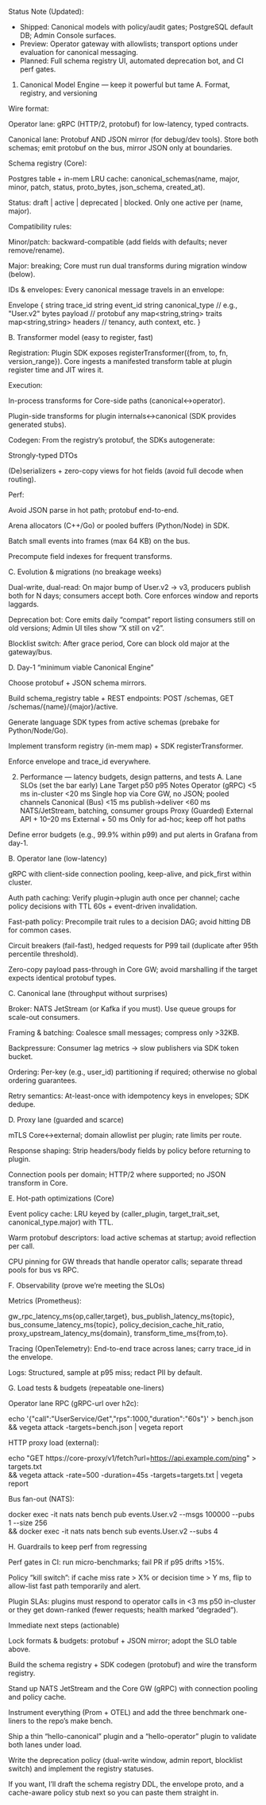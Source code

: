 Status Note (Updated):
- Shipped: Canonical models with policy/audit gates; PostgreSQL default DB; Admin Console surfaces.
- Preview: Operator gateway with allowlists; transport options under evaluation for canonical messaging.
- Planned: Full schema registry UI, automated deprecation bot, and CI perf gates.

1) Canonical Model Engine — keep it powerful but tame
A. Format, registry, and versioning

Wire format:

Operator lane: gRPC (HTTP/2, protobuf) for low-latency, typed contracts.

Canonical lane: Protobuf AND JSON mirror (for debug/dev tools). Store both schemas; emit protobuf on the bus, mirror JSON only at boundaries.

Schema registry (Core):

Postgres table + in-mem LRU cache: canonical_schemas(name, major, minor, patch, status, proto_bytes, json_schema, created_at).

Status: draft | active | deprecated | blocked. Only one active per (name, major).

Compatibility rules:

Minor/patch: backward-compatible (add fields with defaults; never remove/rename).

Major: breaking; Core must run dual transforms during migration window (below).

IDs & envelopes: Every canonical message travels in an envelope:

Envelope {
  string trace_id
  string event_id
  string canonical_type   // e.g., "User.v2"
  bytes  payload          // protobuf any
  map<string,string> traits
  map<string,string> headers // tenancy, auth context, etc.
}

B. Transformer model (easy to register, fast)

Registration: Plugin SDK exposes registerTransformer({from, to, fn, version_range}). Core ingests a manifested transform table at plugin register time and JIT wires it.

Execution:

In-process transforms for Core-side paths (canonical↔operator).

Plugin-side transforms for plugin internals↔canonical (SDK provides generated stubs).

Codegen: From the registry’s protobuf, the SDKs autogenerate:

Strongly-typed DTOs

(De)serializers + zero-copy views for hot fields (avoid full decode when routing).

Perf:

Avoid JSON parse in hot path; protobuf end-to-end.

Arena allocators (C++/Go) or pooled buffers (Python/Node) in SDK.

Batch small events into frames (max 64 KB) on the bus.

Precompute field indexes for frequent transforms.

C. Evolution & migrations (no breakage weeks)

Dual-write, dual-read: On major bump of User.v2 → v3, producers publish both for N days; consumers accept both. Core enforces window and reports laggards.

Deprecation bot: Core emits daily “compat” report listing consumers still on old versions; Admin UI tiles show “X still on v2”.

Blocklist switch: After grace period, Core can block old major at the gateway/bus.

D. Day-1 “minimum viable Canonical Engine”

Choose protobuf + JSON schema mirrors.

Build schema_registry table + REST endpoints: POST /schemas, GET /schemas/{name}/{major}/active.

Generate language SDK types from active schemas (prebake for Python/Node/Go).

Implement transform registry (in-mem map) + SDK registerTransformer.

Enforce envelope and trace_id everywhere.

2) Performance — latency budgets, design patterns, and tests
A. Lane SLOs (set the bar early)
Lane	Target p50	p95	Notes
Operator (gRPC)	<5 ms in-cluster	<20 ms	Single hop via Core GW, no JSON; pooled channels
Canonical (Bus)	<15 ms publish→deliver	<60 ms	NATS/JetStream, batching, consumer groups
Proxy (Guarded)	External API + 10–20 ms	External + 50 ms	Only for ad-hoc; keep off hot paths

Define error budgets (e.g., 99.9% within p99) and put alerts in Grafana from day-1.

B. Operator lane (low-latency)

gRPC with client-side connection pooling, keep-alive, and pick_first within cluster.

Auth path caching: Verify plugin→plugin auth once per channel; cache policy decisions with TTL 60s + event-driven invalidation.

Fast-path policy: Precompile trait rules to a decision DAG; avoid hitting DB for common cases.

Circuit breakers (fail-fast), hedged requests for P99 tail (duplicate after 95th percentile threshold).

Zero-copy payload pass-through in Core GW; avoid marshalling if the target expects identical protobuf types.

C. Canonical lane (throughput without surprises)

Broker: NATS JetStream (or Kafka if you must). Use queue groups for scale-out consumers.

Framing & batching: Coalesce small messages; compress only >32KB.

Backpressure: Consumer lag metrics → slow publishers via SDK token bucket.

Ordering: Per-key (e.g., user_id) partitioning if required; otherwise no global ordering guarantees.

Retry semantics: At-least-once with idempotency keys in envelopes; SDK dedupe.

D. Proxy lane (guarded and scarce)

mTLS Core↔external; domain allowlist per plugin; rate limits per route.

Response shaping: Strip headers/body fields by policy before returning to plugin.

Connection pools per domain; HTTP/2 where supported; no JSON transform in Core.

E. Hot-path optimizations (Core)

Event policy cache: LRU keyed by (caller_plugin, target_trait_set, canonical_type.major) with TTL.

Warm protobuf descriptors: load active schemas at startup; avoid reflection per call.

CPU pinning for GW threads that handle operator calls; separate thread pools for bus vs RPC.

F. Observability (prove we’re meeting the SLOs)

Metrics (Prometheus):

gw_rpc_latency_ms{op,caller,target}, bus_publish_latency_ms{topic}, bus_consume_latency_ms{topic}, policy_decision_cache_hit_ratio, proxy_upstream_latency_ms{domain}, transform_time_ms{from,to}.

Tracing (OpenTelemetry): End-to-end trace across lanes; carry trace_id in the envelope.

Logs: Structured, sample at p95 miss; redact PII by default.

G. Load tests & budgets (repeatable one-liners)

Operator lane RPC (gRPC-url over h2c):

echo '{"call":"UserService/Get","rps":1000,"duration":"60s"}' > bench.json \
&& vegeta attack -targets=bench.json | vegeta report


HTTP proxy load (external):

echo "GET https://core-proxy/v1/fetch?url=https://api.example.com/ping" > targets.txt \
&& vegeta attack -rate=500 -duration=45s -targets=targets.txt | vegeta report


Bus fan-out (NATS):

docker exec -it nats nats bench pub events.User.v2 --msgs 100000 --pubs 1 --size 256 \
&& docker exec -it nats nats bench sub events.User.v2 --subs 4

H. Guardrails to keep perf from regressing

Perf gates in CI: run micro-benchmarks; fail PR if p95 drifts >15%.

Policy “kill switch”: if cache miss rate > X% or decision time > Y ms, flip to allow-list fast path temporarily and alert.

Plugin SLAs: plugins must respond to operator calls in <3 ms p50 in-cluster or they get down-ranked (fewer requests; health marked “degraded”).

Immediate next steps (actionable)

Lock formats & budgets: protobuf + JSON mirror; adopt the SLO table above.

Build the schema registry + SDK codegen (protobuf) and wire the transform registry.

Stand up NATS JetStream and the Core GW (gRPC) with connection pooling and policy cache.

Instrument everything (Prom + OTEL) and add the three benchmark one-liners to the repo’s make bench.

Ship a thin “hello-canonical” plugin and a “hello-operator” plugin to validate both lanes under load.

Write the deprecation policy (dual-write window, admin report, blocklist switch) and implement the registry statuses.

If you want, I’ll draft the schema registry DDL, the envelope proto, and a cache-aware policy stub next so you can paste them straight in.
